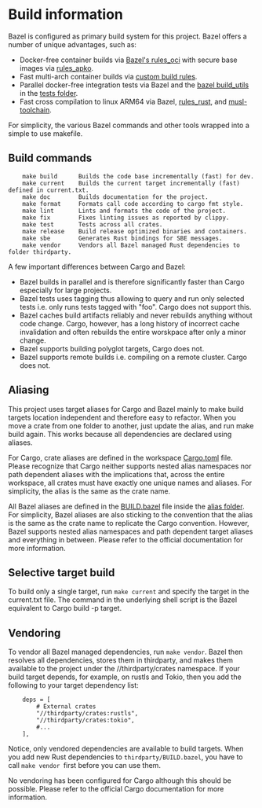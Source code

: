 # Build information

Bazel is configured as primary build system for this project. Bazel offers a number of unique advantages, such as:

* Docker-free container builds via [Bazel's rules_oci](https://github.com/bazel-contrib/rules_oci) with secure base
  images via [rules_apko](https://github.com/chainguard-dev/rules_apko).
* Fast multi-arch container builds via [custom build rules](build).
* Parallel docker-free integration tests via Bazel and
  the [bazel build_utils](https://github.com/marvin-hansen/buildutils) in
  the [tests folder](queng_system_ims_data/binance_tests).
* Fast cross compilation to linux ARM64 via Bazel, [rules_rust](https://github.com/bazelbuild/rules_rust),
  and [musl-toolchain](https://github.com/bazel-contrib/musl-toolchain).

For simplicity, the various Bazel commands and other tools wrapped into a simple to use makefile.

## Build commands

```text
    make build   	Builds the code base incrementally (fast) for dev.
    make current   	Builds the current target incrementally (fast) defined in current.txt.
    make doc   		Builds documentation for the project.
    make format   	Formats call code according to cargo fmt style.
    make lint   	Lints and formats the code of the project.
    make fix   		Fixes linting issues as reported by clippy.
    make test   	Tests across all crates.
    make release   	Build release optimized binaries and containers.
    make sbe   		Generates Rust bindings for SBE messages.
    make vendor     Vendors all Bazel managed Rust dependencies to folder thirdparty.
```

A few important differences between Cargo and Bazel:

* Bazel builds in parallel and is therefore significantly faster than Cargo especially for large projects.
* Bazel tests uses tagging thus allowing to query and run only selected tests i.e. only runs tests tagged with "foo".
  Cargo does not support this.
* Bazel caches build artifacts reliably and never rebuilds anything without code change. Cargo, however, has a long
  history of incorrect cache invalidation and often rebuilds the entire worskpace after only a minor change.
* Bazel supports building polyglot targets, Cargo does not.
* Bazel supports remote builds i.e. compiling on a remote cluster. Cargo does not.

## Aliasing

This project uses target aliases for Cargo and Bazel mainly to make build targets location independent
and therefore easy to refactor. When you move a crate from one folder to another, just update the alias,
and run make build again. This works because all dependencies are declared using aliases.

For Cargo, crate aliases are defined in the workspace [Cargo.toml](Cargo.toml) file.
Please recognize that Cargo neither supports nested alias namespaces nor path dependent aliases
with the implications that, across the entire workspace, all crates must have exactly one unique names and aliases.
For simplicity, the alias is the same as the crate name.

All Bazel aliases are defined in the [BUILD.bazel](BUILD.bazel) file inside the [alias folder](alias).
For simplicity, Bazel aliases are also sticking to the convention that the alias is the same as the crate name to
replicate the Cargo convention. However, Bazel supports nested alias namespaces and path dependent target aliases
and everything in between. Please refer to the official documentation for more information.

## Selective target build

To build only a single target, run `make current` and specify the target in the current.txt file.
The command in the underlying shell script is the Bazel equivalent to Cargo build -p target.

## Vendoring

To vendor all Bazel managed dependencies, run `make vendor`. Bazel then resolves all dependencies,
stores them in thirdparty, and makes them available to the project under the //thirdparty/crates namespace.
If your build target depends, for example, on rustls and Tokio, then you add the following to your target dependency
list:

```text
    deps = [
        # External crates
        "//thirdparty/crates:rustls",
        "//thirdparty/crates:tokio",
        #...  
    ],
```    

Notice, only vendored dependencies are available to build targets. When you add new Rust dependencies
to `thirdparty/BUILD.bazel`, you have to call `make vendor `first before you can use them.

No vendoring has been configured for Cargo although this should be possible. Please refer
to the official Cargo documentation for more information.
